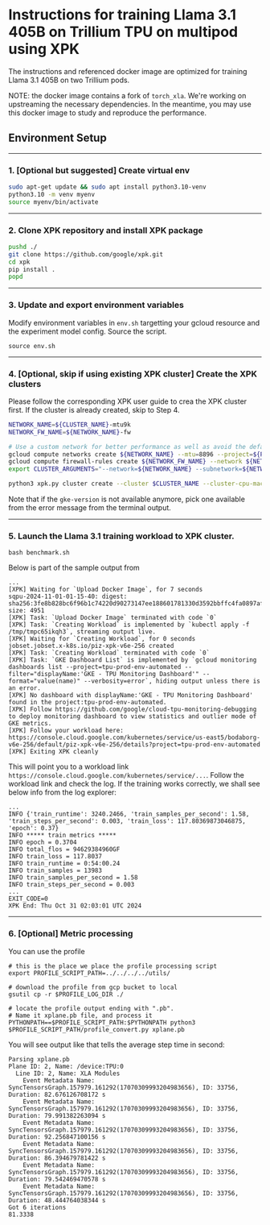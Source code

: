 # Instructions for training Llama 3.1 405B on Trillium TPU on multipod using XPK

The instructions and referenced docker image are optimized for training Llama 3.1
405B on two Trillium pods.

NOTE: the docker image contains a fork of `torch_xla`. We're working on
upstreaming the necessary dependencies. In the meantime, you may use this docker
image to study and reproduce the performance.

## Environment Setup
---
### 1. [Optional but suggested] Create virtual env
```bash
sudo apt-get update && sudo apt install python3.10-venv
python3.10 -m venv myenv
source myenv/bin/activate
```
---
### 2. Clone XPK repository and install XPK package
```bash
pushd ./
git clone https://github.com/google/xpk.git
cd xpk
pip install .
popd
```

---
### 3. Update and export environment variables
Modify environment variables in `env.sh` targetting your gcloud resource and the experiment model config. Source the script.
```
source env.sh
```

---
### 4. [Optional, skip if using existing XPK cluster] Create the XPK clusters
Please follow the corresponding XPK user guide to crea the XPK cluster first. If the cluster is already created, skip to Step 4.
```bash
NETWORK_NAME=${CLUSTER_NAME}-mtu9k
NETWORK_FW_NAME=${NETWORK_NAME}-fw

# Use a custom network for better performance as well as avoid the default network to be overloaded.
gcloud compute networks create ${NETWORK_NAME} --mtu=8896 --project=${PROJECT} --subnet-mode=auto --bgp-routing-mode=regional
gcloud compute firewall-rules create ${NETWORK_FW_NAME} --network ${NETWORK_NAME} --allow tcp,icmp,udp --project=${PROJECT}
export CLUSTER_ARGUMENTS="--network=${NETWORK_NAME} --subnetwork=${NETWORK_NAME}"

python3 xpk.py cluster create --cluster $CLUSTER_NAME --cluster-cpu-machine-type=n1-standard-8 --num-slices=$NUM_SLICES --tpu-type=$TPU_TYPE --zone=$ZONE  --project=$PROJECT --on-demand --custom-cluster-arguments="${CLUSTER_ARGUMENTS}"  --create-vertex-tensorboard --gke-version=1.31.1-gke.1678000
```
Note that if the `gke-version` is not available anymore, pick one available from the error message from the terminal output.

---
### 5. Launch the Llama 3.1 training workload to XPK cluster.
```
bash benchmark.sh
```

Below is part of the sample output from

```
...
[XPK] Waiting for `Upload Docker Image`, for 7 seconds
sqpu-2024-11-01-01-15-40: digest: sha256:3fe8b828bc6f96b1c74220d90273147ee188601781330d3592bbffc4fa0897af size: 4951
[XPK] Task: `Upload Docker Image` terminated with code `0`
[XPK] Task: `Creating Workload` is implemented by `kubectl apply -f /tmp/tmpc65ikqh3`, streaming output live.
[XPK] Waiting for `Creating Workload`, for 0 seconds
jobset.jobset.x-k8s.io/piz-xpk-v6e-256 created
[XPK] Task: `Creating Workload` terminated with code `0`
[XPK] Task: `GKE Dashboard List` is implemented by `gcloud monitoring dashboards list --project=tpu-prod-env-automated --filter="displayName:'GKE - TPU Monitoring Dashboard'" --format="value(name)" --verbosity=error`, hiding output unless there is an error.
[XPK] No dashboard with displayName:'GKE - TPU Monitoring Dashboard' found in the project:tpu-prod-env-automated.
[XPK] Follow https://github.com/google/cloud-tpu-monitoring-debugging to deploy monitoring dashboard to view statistics and outlier mode of GKE metrics.
[XPK] Follow your workload here: https://console.cloud.google.com/kubernetes/service/us-east5/bodaborg-v6e-256/default/piz-xpk-v6e-256/details?project=tpu-prod-env-automated
[XPK] Exiting XPK cleanly
```

This will point you to a workload link `https://console.cloud.google.com/kubernetes/service/...`. Follow the workload link and check the log. If the training works correctly, we shall see below info from the log explorer:

```
...
INFO {'train_runtime': 3240.2466, 'train_samples_per_second': 1.58, 'train_steps_per_second': 0.003, 'train_loss': 117.80369873046875, 'epoch': 0.37}
INFO ***** train metrics *****
INFO epoch = 0.3704
INFO total_flos = 94629384960GF
INFO train_loss = 117.8037
INFO train_runtime = 0:54:00.24
INFO train_samples = 13983
INFO train_samples_per_second = 1.58
INFO train_steps_per_second = 0.003
...
EXIT_CODE=0
XPK End: Thu Oct 31 02:03:01 UTC 2024
```

---
### 6. [Optional] Metric processing

You can use the profile
```
# this is the place we place the profile processing script
export PROFILE_SCRIPT_PATH=../../../../utils/

# download the profile from gcp bucket to local
gsutil cp -r $PROFILE_LOG_DIR ./

# locate the profile output ending with ".pb".
# Name it xplane.pb file, and process it
PYTHONPATH==$PROFILE_SCRIPT_PATH:$PYTHONPATH python3 $PROFILE_SCRIPT_PATH/profile_convert.py xplane.pb
```

You will see output like that tells the average step time in second:
```
Parsing xplane.pb
Plane ID: 2, Name: /device:TPU:0
  Line ID: 2, Name: XLA Modules
    Event Metadata Name: SyncTensorsGraph.157979.161292(17070309993204983656), ID: 33756, Duration: 82.676126708172 s
    Event Metadata Name: SyncTensorsGraph.157979.161292(17070309993204983656), ID: 33756, Duration: 79.991382263094 s
    Event Metadata Name: SyncTensorsGraph.157979.161292(17070309993204983656), ID: 33756, Duration: 92.256847100156 s
    Event Metadata Name: SyncTensorsGraph.157979.161292(17070309993204983656), ID: 33756, Duration: 86.394679781422 s
    Event Metadata Name: SyncTensorsGraph.157979.161292(17070309993204983656), ID: 33756, Duration: 79.542469470578 s
    Event Metadata Name: SyncTensorsGraph.157979.161292(17070309993204983656), ID: 33756, Duration: 48.444764038344 s
Got 6 iterations
81.3338
```
